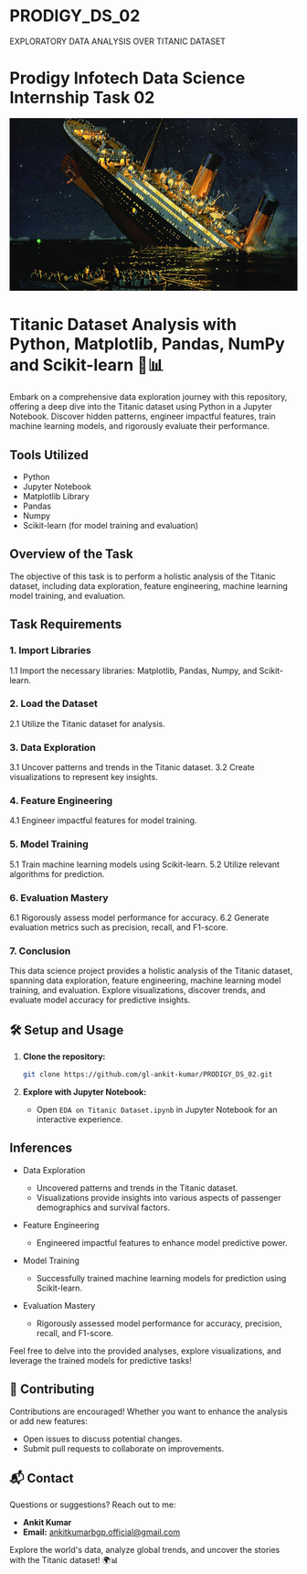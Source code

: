 # PRODIGY_DS_02
EXPLORATORY DATA ANALYSIS OVER TITANIC DATASET

# Prodigy Infotech Data Science Internship Task 02

<div align="center">
  <img src="https://github.com/gl-ankit-kumar/PRODIGY_DS_02/blob/main/Titanic.png" alt="Titanic Logo">
</div>

# Titanic Dataset Analysis with Python, Matplotlib, Pandas, NumPy and Scikit-learn 🚢📊

Embark on a comprehensive data exploration journey with this repository, offering a deep dive into the Titanic dataset using Python in a Jupyter Notebook. Discover hidden patterns, engineer impactful features, train machine learning models, and rigorously evaluate their performance.

## Tools Utilized
- Python
- Jupyter Notebook
- Matplotlib Library
- Pandas
- Numpy
- Scikit-learn (for model training and evaluation)

## Overview of the Task
The objective of this task is to perform a holistic analysis of the Titanic dataset, including data exploration, feature engineering, machine learning model training, and evaluation.

## Task Requirements

### 1. Import Libraries
1.1 Import the necessary libraries: Matplotlib, Pandas, Numpy, and Scikit-learn.

### 2. Load the Dataset
2.1 Utilize the Titanic dataset for analysis.

### 3. Data Exploration
3.1 Uncover patterns and trends in the Titanic dataset.
3.2 Create visualizations to represent key insights.

### 4. Feature Engineering
4.1 Engineer impactful features for model training.

### 5. Model Training
5.1 Train machine learning models using Scikit-learn.
5.2 Utilize relevant algorithms for prediction.

### 6. Evaluation Mastery
6.1 Rigorously assess model performance for accuracy.
6.2 Generate evaluation metrics such as precision, recall, and F1-score.

### 7. Conclusion
This data science project provides a holistic analysis of the Titanic dataset, spanning data exploration, feature engineering, machine learning model training, and evaluation. Explore visualizations, discover trends, and evaluate model accuracy for predictive insights.

## 🛠️ Setup and Usage

1. **Clone the repository:**
    ```bash
    git clone https://github.com/gl-ankit-kumar/PRODIGY_DS_02.git
    ```

2. **Explore with Jupyter Notebook:**
    - Open `EDA on Titanic Dataset.ipynb` in Jupyter Notebook for an interactive experience.

## Inferences
- Data Exploration
  - Uncovered patterns and trends in the Titanic dataset.
  - Visualizations provide insights into various aspects of passenger demographics and survival factors.

- Feature Engineering
  - Engineered impactful features to enhance model predictive power.

- Model Training
  - Successfully trained machine learning models for prediction using Scikit-learn.

- Evaluation Mastery
  - Rigorously assessed model performance for accuracy, precision, recall, and F1-score.

Feel free to delve into the provided analyses, explore visualizations, and leverage the trained models for predictive tasks!


## 🤝 Contributing

Contributions are encouraged! Whether you want to enhance the analysis or add new features:

- Open issues to discuss potential changes.
- Submit pull requests to collaborate on improvements.

## 📬 Contact

Questions or suggestions? Reach out to me:

- **Ankit Kumar**
- **Email:** [ankitkumarbgp.official@gmail.com](mailto:ankitkumarbgp.official@gmail.com)

Explore the world's data, analyze global trends, and uncover the stories with the Titanic dataset! 🌍📊
